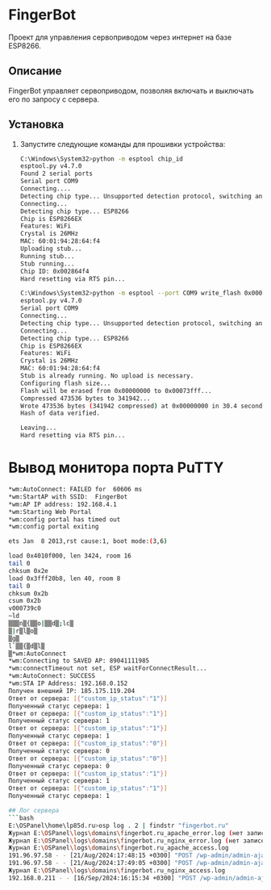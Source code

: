 # FingerBot

Проект для управления сервоприводом через интернет на базе ESP8266.

## Описание

FingerBot управляет сервоприводом, позволяя включать и выключать его по запросу с сервера.

## Установка

1. Запустите следующие команды для прошивки устройства:

   ```bash
   C:\Windows\System32>python -m esptool chip_id
   esptool.py v4.7.0
   Found 2 serial ports
   Serial port COM9
   Connecting....
   Detecting chip type... Unsupported detection protocol, switching and trying again...
   Connecting...
   Detecting chip type... ESP8266
   Chip is ESP8266EX
   Features: WiFi
   Crystal is 26MHz
   MAC: 60:01:94:28:64:f4
   Uploading stub...
   Running stub...
   Stub running...
   Chip ID: 0x002864f4
   Hard resetting via RTS pin...

   C:\Windows\System32>python -m esptool --port COM9 write_flash 0x00000 "E:\OSPanel\home\fingerbot.ru\bin\uploads\src.ino.bin"
   esptool.py v4.7.0
   Serial port COM9
   Connecting...
   Detecting chip type... Unsupported detection protocol, switching and trying again...
   Connecting...
   Detecting chip type... ESP8266
   Chip is ESP8266EX
   Features: WiFi
   Crystal is 26MHz
   MAC: 60:01:94:28:64:f4
   Stub is already running. No upload is necessary.
   Configuring flash size...
   Flash will be erased from 0x00000000 to 0x00073fff...
   Compressed 473536 bytes to 341942...
   Wrote 473536 bytes (341942 compressed) at 0x00000000 in 30.4 seconds (effective 124.7 kbit/s)...
   Hash of data verified.

   Leaving...
   Hard resetting via RTS pin...

# Вывод монитора порта PuTTY

```bash
*wm:AutoConnect: FAILED for  60606 ms
*wm:StartAP with SSID:  FingerBot
*wm:AP IP address: 192.168.4.1
*wm:Starting Web Portal
*wm:config portal has timed out
*wm:config portal exiting

ets Jan  8 2013,rst cause:1, boot mode:(3,6)

load 0x4010f000, len 3424, room 16
tail 0
chksum 0x2e
load 0x3fff20b8, len 40, room 8
tail 0
chksum 0x2b
csum 0x2b
v000739c0
~ld
▒▒▒n▒{▒▒o|▒▒d▒;lc▒
▒|r▒l▒o▒
▒g▒
l`▒▒{▒d▒l▒
▒*wm:AutoConnect
*wm:Connecting to SAVED AP: 89041111985
*wm:connectTimeout not set, ESP waitForConnectResult...
*wm:AutoConnect: SUCCESS
*wm:STA IP Address: 192.168.0.152
Получен внешний IP: 185.175.119.204
Ответ от сервера: [{"custom_ip_status":"1"}]
Полученный статус сервера: 1
Ответ от сервера: [{"custom_ip_status":"1"}]
Полученный статус сервера: 1
Ответ от сервера: [{"custom_ip_status":"1"}]
Полученный статус сервера: 1
Ответ от сервера: [{"custom_ip_status":"0"}]
Полученный статус сервера: 0
Ответ от сервера: [{"custom_ip_status":"0"}]
Полученный статус сервера: 0
Ответ от сервера: [{"custom_ip_status":"1"}]
Полученный статус сервера: 1
Ответ от сервера: [{"custom_ip_status":"1"}]
Полученный статус сервера: 1

## Лог сервера
```bash
E:\OSPanel\home\lp85d.ru>osp log . 2 | findstr "fingerbot.ru"
Журнал E:\OSPanel\logs\domains\fingerbot.ru_apache_error.log (нет записей)
Журнал E:\OSPanel\logs\domains\fingerbot.ru_nginx_error.log (нет записей)
Журнал E:\OSPanel\logs\domains\fingerbot.ru_apache_access.log
191.96.97.58 - - [21/Aug/2024:17:48:15 +0300] "POST /wp-admin/admin-ajax.php HTTP/2.0" 200 51 "https://fingerbot.ru/wp-admin/admin.php?page=custom-ip-address" "Mozilla/5.0 (Windows NT 10.0; Win64; x64) AppleWebKit/537.36 (KHTML, like Gecko) Chrome/127.0.0.0 Safari/537.36"
191.96.97.58 - - [21/Aug/2024:17:49:05 +0300] "POST /wp-admin/admin-ajax.php HTTP/2.0" 200 5 "https://fingerbot.ru/wp-admin/admin.php?page=custom-ip-address" "Mozilla/5.0 (Windows NT 10.0; Win64; x64) AppleWebKit/537.36 (KHTML, like Gecko) Chrome/127.0.0.0 Safari/537.36"
Журнал E:\OSPanel\logs\domains\fingerbot.ru_nginx_access.log
192.168.0.211 - - [16/Sep/2024:16:15:34 +0300] "POST /wp-admin/admin-ajax.php HTTP/2.0" 200 5 "https://fingerbot.ru/wp-admin/admin.php?page=custom-ip-address" "Mozilla/5.0 (Windows NT 10.0; Win64; x64) AppleWebKit/537.36 (KHTML, like Gecko) Chrome/127.0.0.0 Safari/537.36"
